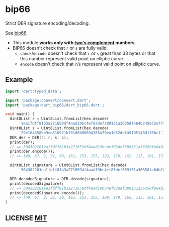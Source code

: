 # bip66

Strict DER signature encoding/decoding.

See [bip66](https://github.com/bitcoin/bips/blob/master/bip-0066.mediawiki).

- This module **works only with [two's complement](https://en.wikipedia.org/wiki/Two's_complement) numbers**.
- BIP66 doesn't check that `r` or `s` are fully valid.
    - `check`/`decode` doesn't check that `r` or `s` great than 33 bytes or that this number represent valid point on elliptic curve.
    - `encode` doesn't check that `r`/`s` represent valid point on elliptic curve.

## Example

``` dart
import 'dart:typed_data';

import 'package:convert/convert.dart';
import 'package:dart_bip66/dart_bip66.dart';

void main() {
  Uint8List r = Uint8List.fromList(hex.decode(
      '1ea1fdff81b3a271659df4aad19bc4ef83def389131a36358fe64b245632e777'));
  Uint8List s = Uint8List.fromList(hex.decode(
      '29e164658be9ce810921bf81d6b86694785a79ea1e52dbfa5105148d1f0bc1'));
  DER der = DER(r: r, s: s);
  print(der);
  // => 304302201ea1fdff81b3a271659df4aad19bc4ef83def389131a36358fe64b245632e777021f29e164658be9ce810921bf81d6b86694785a79ea1e52dbfa5105148d1f0bc1
  print(der.encode());
  // => [48, 67, 2, 32, 30, 161, 253, 255, 129, 179, 162, 113, 101, 157, 244, 170, 209, 155, 196, 239, 131, 222, 243, 137, 19, 26, 54, 53, 143, 230, 75, 36, 86, 50, 231, 119, 2, 31, 41, 225, 100, 101, 139, 233, 206, 129, 9, 33, 191, 129, 214, 184, 102, 148, 120, 90, 121, 234, 30, 82, 219, 250, 81, 5, 20, 141, 31, 11, 193]

  Uint8List signature = Uint8List.fromList(hex.decode(
      '304302201ea1fdff81b3a271659df4aad19bc4ef83def389131a36358fe64b245632e777021f29e164658be9ce810921bf81d6b86694785a79ea1e52dbfa5105148d1f0bc1'));

  DER decodedSignature = DER.decode(signature);
  print(decodedSignature);
  // => 304302201ea1fdff81b3a271659df4aad19bc4ef83def389131a36358fe64b245632e777021f29e164658be9ce810921bf81d6b86694785a79ea1e52dbfa5105148d1f0bc1
  print(decodedSignature.encode());
  // => [48, 67, 2, 32, 30, 161, 253, 255, 129, 179, 162, 113, 101, 157, 244, 170, 209, 155, 196, 239, 131, 222, 243, 137, 19, 26, 54, 53, 143, 230, 75, 36, 86, 50, 231, 119, 2, 31, 41, 225, 100, 101, 139, 233, 206, 129, 9, 33, 191, 129, 214, 184, 102, 148, 120, 90, 121, 234, 30, 82, 219, 250, 81, 5, 20, 141, 31, 11, 193]
}
```

## LICENSE [MIT](LICENSE)
